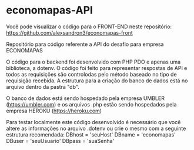 # economapas-API

Você pode visualizar o código para o FRONT-END neste repositório: https://github.com/alexsandron3/economapas-front

 Repositório para código referente a API do desafio para empresa ECONOMAPAS
 
 O código para o backend foi desenvolvido com PHP PDO e apenas uma biblioteca, a dotenv.
 O código foi feito para representar respostas de API e todos as requisições são controlodas pelo método baseado no tipo de requisição recebida.
 A estrutura para a criação do banco de dados está no arquivo dentro da pastra "db".

O banco de dados está sendo hospedado pela empresa UMBLER (https://umbler.com) e os arquivos .php estão sendo hospedados pela empresa HEROKU (https://heroku.com)

Para testar localmente este código desenvolvido é necessário que você altere as informações no arquivo .dotenv ou crie o mesmo com a seguinte estrutura recomendada:
DBhost = 'seuHost'
DBname = 'economapas'
DBuser = 'seuUsuario'
DBpass = 'suaSenha'
